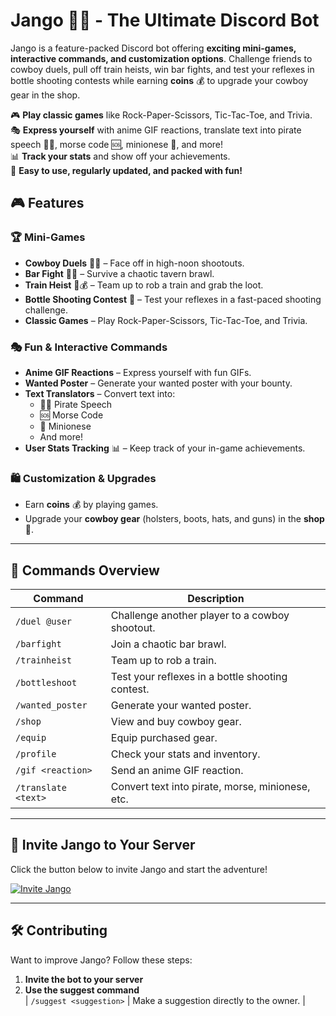 # Jango 🤠🔫 - The Ultimate Discord Bot  

Jango is a feature-packed Discord bot offering **exciting mini-games, interactive commands, and customization options**. Challenge friends to cowboy duels, pull off train heists, win bar fights, and test your reflexes in bottle shooting contests while earning **coins** 💰 to upgrade your cowboy gear in the shop.  

🎮 **Play classic games** like Rock-Paper-Scissors, Tic-Tac-Toe, and Trivia.  
🎭 **Express yourself** with anime GIF reactions, translate text into pirate speech 🏴‍☠️, morse code 🆘, minionese 🍌, and more!  
📊 **Track your stats** and show off your achievements.  
🚀 **Easy to use, regularly updated, and packed with fun!**  

## 🎮 Features  

### 🏆 Mini-Games  
- **Cowboy Duels** 🤠🔫 – Face off in high-noon shootouts.  
- **Bar Fight** 👊🍻 – Survive a chaotic tavern brawl.  
- **Train Heist** 🚂💰 – Team up to rob a train and grab the loot.  
- **Bottle Shooting Contest** 🎯 – Test your reflexes in a fast-paced shooting challenge.  
- **Classic Games** – Play Rock-Paper-Scissors, Tic-Tac-Toe, and Trivia.  

### 🎭 Fun & Interactive Commands  
- **Anime GIF Reactions** – Express yourself with fun GIFs.
- **Wanted Poster** – Generate your wanted poster with your bounty.
- **Text Translators** – Convert text into:
  - 🏴‍☠️ Pirate Speech  
  - 🆘 Morse Code  
  - 🍌 Minionese  
  - And more!  
- **User Stats Tracking** 📊 – Keep track of your in-game achievements.  

### 🛍️ Customization & Upgrades  
- Earn **coins** 💰 by playing games.  
- Upgrade your **cowboy gear** (holsters, boots, hats, and guns) in the **shop** 🏪.  

---

## 🤖 Commands Overview  
| Command | Description |
|---------|------------|
| `/duel @user` | Challenge another player to a cowboy shootout. |
| `/barfight` | Join a chaotic bar brawl. |
| `/trainheist` | Team up to rob a train. |
| `/bottleshoot` | Test your reflexes in a bottle shooting contest. |
| `/wanted_poster` | Generate your wanted poster. |
| `/shop` | View and buy cowboy gear. |
| `/equip` | Equip purchased gear. |
| `/profile` | Check your stats and inventory. |
| `/gif <reaction>` | Send an anime GIF reaction. |
| `/translate <text>` | Convert text into pirate, morse, minionese, etc. |

---

## 🚀 Invite Jango to Your Server  
Click the button below to invite Jango and start the adventure!  

[![Invite Jango](https://img.shields.io/badge/Invite-Jango%20Bot-blue?style=for-the-badge)](https://top.gg/bot/1122526375157448714)  

---

## 🛠️ Contributing  
Want to improve Jango? Follow these steps:  
1. **Invite the bot to your server**  
2. **Use the suggest command**  
| `/suggest <suggestion>` | Make a suggestion directly to the owner. |
